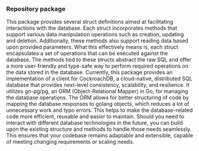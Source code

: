 ### Repository package 

This package provides several struct definitions aimed at facilitating interactions with the database. Each struct incorporates methods that support various data manipulation operations such as creation, updating and deletion. Additionally, these methods also support reading data based upon provided parameters.
What this effectively means is, each struct encapsulates a set of operations that can be executed against the database. The methods tied to these structs abstract the raw SQL and offer a more user-friendly and type-safe way to perform required operations on the data stored in the database.
Currently, this package provides an implementation of a client for CockroachDB, a cloud-native, distributed SQL database that provides next-level consistency, scalability, and resilience. It utilizes go-pg/pg, an ORM (Object-Relational Mapper) in Go, for managing the database operations. The ORM allows for better structuring of code by mapping the database responses to golang objects, which reduces a lot of unnecessary work and typo errors. This helps to make the database-related code more efficient, reusable and easier to maintain.
Should you need to interact with different database technologies in the future, you can build upon the existing structure and methods to handle those needs seamlessly. This ensures that your codebase remains adaptable and extensible, capable of meeting changing requirements or scaling needs.